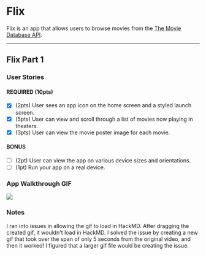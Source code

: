 # Flix

Flix is an app that allows users to browse movies from the [The Movie Database API](http://docs.themoviedb.apiary.io/#).

---

## Flix Part 1

### User Stories

#### REQUIRED (10pts)
- [x] (2pts) User sees an app icon on the home screen and a styled launch screen.
- [x] (5pts) User can view and scroll through a list of movies now playing in theaters.
- [x] (3pts) User can view the movie poster image for each movie.

#### BONUS
- [ ] (2pt) User can view the app on various device sizes and orientations.
- [ ] (1pt) Run your app on a real device.

### App Walkthrough GIF
![](https://i.imgur.com/TsJBqbX.gif)


### Notes
I ran into issues in allowing the gif to load in HackMD. After dragging the created gif, it wouldn't load in HackMD. I solved the issue by creating a new gif that took over the span of only 5 seconds from the original video, and then it worked! I figured that a larger gif file would be creating the issue.
